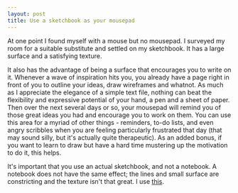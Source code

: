 ```yaml
---
layout: post
title: Use a sketchbook as your mousepad
---
```

At one point I found myself with a mouse but no mousepad. I surveyed my room for a suitable substitute and settled on my sketchbook. It has a large surface and a satisfying texture.

It also has the advantage of being a surface that encourages you to write on it. Whenever a wave of inspiration hits you, you already have a page right in front of you to outline your ideas, draw wireframes and whatnot. As much as I appreciate the elegance of a simple text file, nothing can beat the flexibility and expressive potential of your hand, a pen and a sheet of paper. Then over the next several days or so, your mousepad will remind you of those great ideas you had and encourage you to work on them. You can use this area for a myriad of other things - reminders, to-do lists, and even angry scribbles when you are feeling particularly frustrated that day (that may sound silly, but it's actually quite therapeutic). As an added bonus, if you want to learn to draw but have a hard time mustering up the motivation to do it, this helps.

It's important that you use an actual sketchbook, and not a notebook. A notebook does not have the same effect; the lines and small surface are constricting and the texture isn't that great. I use [this](http://www.amazon.com/Strathmore-Series-400-Sketch-Pads/dp/B0027A39PY).
